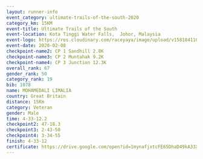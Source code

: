 ```yaml
--- 
layout: runner-info 
event_category: ultimate-trails-of-the-south-2020 
category_km: 15KM 
event-title: Ultimate Trails of the South 
event-location: Kota Tinggi Water Falls,  Johor, Malaysia 
event-logo: https://res.cloudinary.com/raceyaya/image/upload/v1581841103/logo/2020/ultimate-trails-2020_i93dfj.jpg 
event-date: 2020-02-08 
checkpoint-name2: CP 1 Sandhill 2.8K 
checkpoint-name3: CP 2 Muntahak 9.2K 
checkpoint-name4: CP 3 Junction 12.3K 
overall_rank: 67
gender_rank: 50
category_rank: 19
bib: 1078
name: MOHAMEDALI LIMALIA
country: Great Britain
distance: 15Km
category: Veteran
gender: Male
time: 4-33-12.2
checkpoint2: 47-18.3
checkpoint3: 2-43-50
checkpoint4: 3-34-55
finish: 4-33-12
certificate: https://drive.google.com/open?id=1mynafjxtcFE65DhaD49kA33Xd3-gIHtJ
--- 
```

